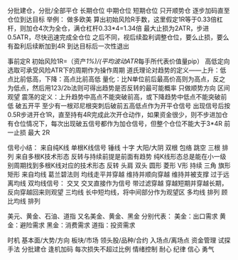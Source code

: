
分批建仓，分批/全部平仓
	长期仓位
	中期仓位
	短期仓位
只开顺势仓
逐步加码直至仓位到达目标
举例：
	做多欧美
	算出初始风险R手数，这里假定1R等于0.33倍杠杆，则加仓4次为全仓，满仓杠杆0.33*4=1.34倍
	最大止损为2ATR，步进0.5ATR，尽快迅速完成全仓位
	之后不同，视后续盈利调整仓位，要么止损，要么有盈利后续断加到4R
	到达目标后一次性退出

事前定R
	初始风险1R=（资产*1%)/(平均波动ATR*每手所代表价值量pip）
高低定向
	选取可承受风险ATR下的周期作为操作周期
	道氏理论对趋势的定义——上升：低点比前低高，下降：高点比前高低
	量化：比N单位前后最高价高则为高点，反之为低点，然后用123/2b法则可得出趋势是否反转的最可能概率
	只做顺势方向
区间观望
	震荡的定义：上升趋势中高点不能突破前高，或下降趋势中低点不能突破前低
破五开平
	至少有一根邓尼根突刺后破前五高低点作为开平仓信号
	出现信号后按0.5R步进开仓1R，直至持有4R完成此次开仓动作，如果资金很少，则不步进加仓
	有仓位情况下，每次出现破五信号都作为加仓信号，但整个仓位不能大于3*4R
前一止损
最大 2R


信号小结：
来自纯K线
  单根K线信号
    锤线
    十字
    大阳/大阴
  双根
    包络
    跳空
  三根
    排列
来自多根K技术形态
  反转与持续前提是前面有趋势
  纯K线形态总是能在小一级别周期找到多根K线对应的技术形态
  反转
    头肩
    双头
    圆形
    菱形
    V形
  持续
    三角
    旗形
    矩形
来自均线
  葛兰碧法则
    均线走平并穿越
    维持并顺向穿越
    维持并被支撑
    过于远离均线
  双均线信号：
    交叉
      交叉直接作为信号
    带过滤穿越
      穿越短期并穿越长期，反向穿越回来则观望
  三均线
    长中短均线，将中间部分作为观望区
  多均线
    排列
  顾比均线
    排列
    
美元、黄金、石油、道指
	又名美金、黄金、黑金
	分别代表：
		美金：出口需求
		黄金：避险需求
		黑金：消费需求
		道指：投资需求
		
		
时机
	基本面/大势/方向
	板块/市场
	领头股/品种/合约
	入场点/离场点
资金管理
	试探手法
	分批建仓
	逢机加码
	每次损失不超过比例
情绪控制
	耐心
	纪律
	信心
	勇气
  